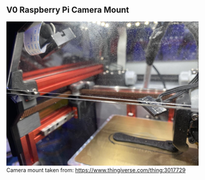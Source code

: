 ## V0 Raspberry Pi Camera Mount
![](./example.jpg)
Camera mount taken from: https://www.thingiverse.com/thing:3017729
